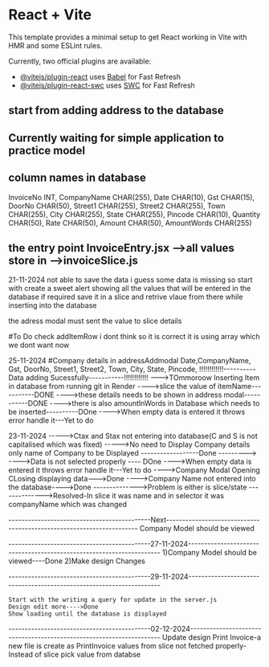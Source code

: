 # React + Vite

This template provides a minimal setup to get React working in Vite with HMR and some ESLint rules.

Currently, two official plugins are available:

- [@vitejs/plugin-react](https://github.com/vitejs/vite-plugin-react/blob/main/packages/plugin-react/README.md) uses [Babel](https://babeljs.io/) for Fast Refresh
- [@vitejs/plugin-react-swc](https://github.com/vitejs/vite-plugin-react-swc) uses [SWC](https://swc.rs/) for Fast Refresh


## start from adding address to the database

## Currently waiting for simple application to practice model 


## column names in database
  InvoiceNo INT,
  CompanyName CHAR(255),
  Date CHAR(10),
  Gst CHAR(15),
  DoorNo CHAR(50),
  Street1 CHAR(255),
  Street2 CHAR(255),
  Town CHAR(255),
  City CHAR(255),
  State CHAR(255),
  Pincode CHAR(10),
  Quantity CHAR(50),
  Rate CHAR(50),
  Amount CHAR(50),
  AmountWords CHAR(255)

## the entry point InvoiceEntry.jsx -->all values store in -->invoiceSlice.js



  21-11-2024
  not able to save the data i guess some data is missing
  so start with create a sweet alert showing all the values that will be entered in the database
  if required save it in a slice and retrive vlaue from there while inserting into the database

  the adress modal must sent the value to slice details


  #To Do
  check addItemRow i dont think so it is correct it is using array which we dont want now

25-11-2024
  #Company details in addressAddmodal 
   Date,CompanyName,  Gst, DoorNo, Street1, Street2, Town, City, State, Pincode,
   !!!!!!!!!!!!----------Data adding Sucessfully-----------!!!!!!!!!!!!
   --->TOmmoroow Inserting Item in database from running git in Render 
   ---->slice the value of itemName-----------DONE
   ---->these details needs to be shown in address modal-----------DONE
   ---->there is also amountInWords in Database which needs to be inserted----------DOne
   ---->When empty data is entered it throws error handle it---Yet to do




23-11-2024
  ----->Ctax and Stax not entering into database(C and S is  not capitalised which was fixed)
  ----->No need to Display Company details only name of Company to be Displayed ------------------Done
  --------->
   ---->Data is not selected properly ---- DOne
   ---->When empty data is entered it throws error handle it---Yet to do
   ---->Company Modal Opening CLosing displaying data--->Done
   ---->Company Name not entered into the database---->Done
   -------------->Problem is either is slice/state
   -------------->Resolved-In slice it was name and in selector it was companyName which was changed


   --------------------------------------------Next---------------------------------------------------------------------
    Company Model should be viewed

    
   --------------------------------------------27-11-2024---------------------------------------------------------------------
    1)Company Model should be viewed----Done
    2)Make design Changes


   --------------------------------------------29-11-2024---------------------------------------------------------------------

    Start with the writing a query for update in the server.js
    Design edit more---->Done
    Show loading until the database is displayed

   --------------------------------------------02-12-2024---------------------------------------------------------------------
   Update design
   Print Invoice-a new file is create as PrintInvoice values from slice not fetched properly-Instead of slice pick value from databse